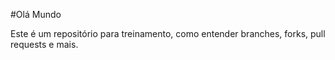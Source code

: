 #Olá Mundo

Este é um repositório para treinamento, como entender branches, forks, pull requests e mais.
